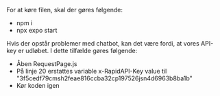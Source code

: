 For at køre filen, skal der gøres følgende:
* npm i
* npx expo start

Hvis der opstår problemer med chatbot, kan det være fordi, at vores API-key er udløbet. I dette tilfælde gøres følgende:
* Åben RequestPage.js
* På linje 20 erstattes variable x-RapidAPI-Key value til "3f5cedf79cmsh2feae816ccba32cp197526jsn4d6963b8ba1b"
* Kør koden igen
